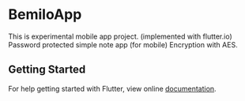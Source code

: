 # BemiloApp

This is experimental mobile app project. (implemented with flutter.io)
Password protected simple note app (for mobile)
Encryption with AES.

## Getting Started

For help getting started with Flutter, view online
[documentation](http://flutter.io/).
